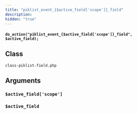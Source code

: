 ```yaml
---
title: "piklist_event_{$active_field['scope']}_field"
description:
hidden: "true"
---
```


#### `do_action("piklist_event_{$active_field['scope']}_field", $active_field);`


## Class
`class-piklist-field.php`

## Arguments

### `$active_field['scope']`

### `$active_field`